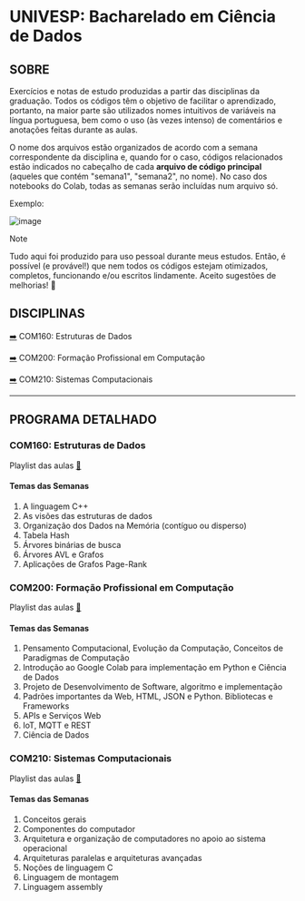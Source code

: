 # UNIVESP: Bacharelado em Ciência de Dados 

## SOBRE 
Exercícios e notas de estudo produzidas a partir das disciplinas da graduação. 
Todos os códigos têm o objetivo de facilitar o aprendizado, portanto, na maior parte são utilizados
nomes intuitivos de variáveis na língua portuguesa, bem como o uso (às vezes intenso) de comentários e anotações feitas durante as aulas.

O nome dos arquivos estão organizados de acordo com a semana correspondente da disciplina e, quando for o caso, 
códigos relacionados estão indicados no cabeçalho de cada **arquivo de código principal** 
(aqueles que contém "semana1", "semana2", no nome). No caso dos notebooks do Colab, todas as semanas serão incluídas num arquivo só.

Exemplo:  

![image](https://github.com/user-attachments/assets/5bfb7393-a77a-485f-9da7-0b923572a1de)

> [!NOTE]
> Tudo aqui foi produzido para uso pessoal durante meus estudos. Então, é possível (e provável!)
> que nem todos os códigos estejam otimizados, completos, funcionando e/ou escritos lindamente.
> Aceito sugestões de melhorias! 💙

## DISCIPLINAS

[➡️](https://github.com/jqln-vc/cadernos_estudos/blob/master/datascience/univesp/README.md#com160-estruturas-de-dados) COM160: Estruturas de Dados

[➡️](https://github.com/jqln-vc/cadernos_estudos/blob/master/datascience/univesp/README.md#com200-forma%C3%A7%C3%A3o-profissional-em-computa%C3%A7%C3%A3o) COM200: Formação Profissional em Computação

[➡️]() COM210: Sistemas Computacionais



------------------------------------------------------------------------------------------------------------------------------------

## PROGRAMA DETALHADO

### COM160: Estruturas de Dados
Playlist das aulas [🔗](https://www.youtube.com/playlist?list=PLxI8Can9yAHcfFBv5K_EEukS4zkQILy-_)

#### Temas das Semanas

1.   A linguagem C++
2.   As visões das estruturas de dados
3.   Organização dos Dados na Memória (contíguo ou disperso)
4.   Tabela Hash
5.   Árvores binárias de busca
6.   Árvores AVL e Grafos
7.   Aplicações de Grafos Page-Rank


### COM200: Formação Profissional em Computação
Playlist das aulas [🔗](https://www.youtube.com/playlist?list=PLxI8Can9yAHfPv7-Iaw4k2FXWscgn1cLZ)

#### Temas das Semanas

1.   Pensamento Computacional, Evolução da Computação, Conceitos de Paradigmas de Computação
2.   Introdução ao Google Colab para implementação em Python e Ciência de Dados
3.   Projeto de Desenvolvimento de Software, algoritmo e implementação
4.   Padrões importantes da Web, HTML, JSON e Python. Bibliotecas e Frameworks
5.   APIs e Serviços Web
6.   IoT, MQTT e REST
7.   Ciência de Dados


### COM210: Sistemas Computacionais
Playlist das aulas [🔗](https://www.youtube.com/playlist?list=PLxI8Can9yAHca4uGsoNUrnK4RwV_eYBgM)

#### Temas das Semanas

1.   Conceitos gerais
2.   Componentes do computador
3.   Arquitetura e organização de computadores no apoio ao sistema operacional
4.   Arquiteturas paralelas e arquiteturas avançadas
5.   Noções de linguagem C
6.   Linguagem de montagem
7.   Linguagem assembly
   


